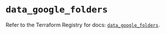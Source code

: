 # `data_google_folders`

Refer to the Terraform Registry for docs: [`data_google_folders`](https://registry.terraform.io/providers/hashicorp/google-beta/5.12.0/docs/data-sources/google_folders).
